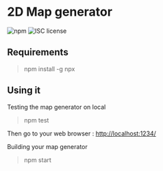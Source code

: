 # 2D Map generator

![npm](https://img.shields.io/npm/v/npm.svg)
![ISC license](https://img.shields.io/badge/licence-ISC-blue.svg)

## Requirements

> npm install -g npx

## Using it

Testing the map generator on local
> npm test

Then go to your web browser : <http://localhost:1234/>

Building your map generator
> npm start

